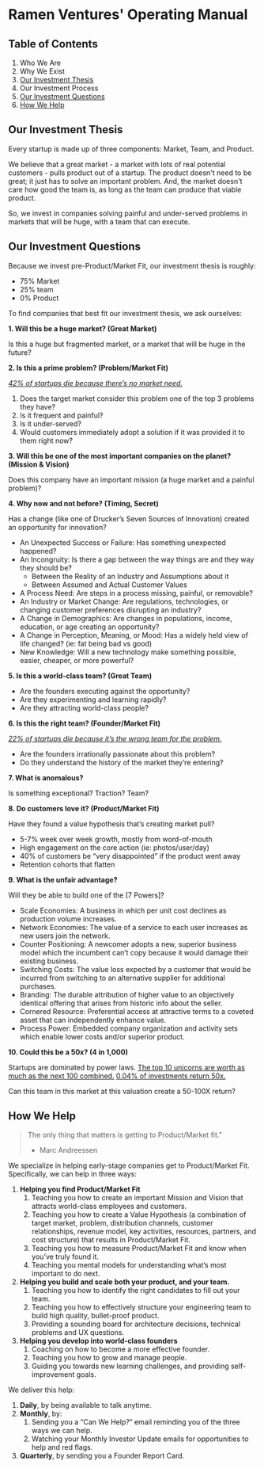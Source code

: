 # Ramen Ventures' Operating Manual

## Table of Contents

1. Who We Are
2. Why We Exist
3. [Our Investment Thesis](#our-investment-thesis)
4. Our Investment Process
5. [Our Investment Questions](#our-investment-questions)
6. [How We Help](#how-we-help)

## Our Investment Thesis
Every startup is made up of three components: Market, Team, and Product.

We believe that a great market - a market with lots of real potential customers - pulls product out of a startup. The product doesn't need to be great; it just has to solve an important problem. And, the market doesn't care how good the team is, as long as the team can produce that viable product.

So, we invest in companies solving painful and under-served problems in markets that will be huge, with a team that can execute.

## Our Investment Questions
Because we invest pre-Product/Market Fit, our investment thesis is roughly:
- 75% Market
- 25% team
- 0% Product

To find companies that best fit our investment thesis, we ask ourselves:

**1. Will this be a huge market? (Great Market)**

Is this a huge but fragmented market, or a market that will be huge in the future?

**2. Is this a prime problem? (Problem/Market Fit)**

[_42% of startups die because there’s no market need._](https://www.cbinsights.com/research/startup-failure-reasons-top/)
1. Does the target market consider this problem one of the top 3 problems they have?
2. Is it frequent and painful?
3. Is it under-served?
4. Would customers immediately adopt a solution if it was provided it to them right now?

**3. Will this be one of the most important companies on the planet? (Mission & Vision)**

Does this company have an important mission (a huge market and a painful problem)?

**4. Why now and not before? (Timing, Secret)**

Has a change (like one of Drucker’s Seven Sources of Innovation) created an opportunity for innovation?
- An Unexpected Success or Failure: Has something unexpected happened?
- An Incongruity: Is there a gap between the way things are and they way they should be?
	- Between the Reality of an Industry and Assumptions about it
	- Between Assumed and Actual Customer Values
- A Process Need: Are steps in a process missing, painful, or removable?
- An Industry or Market Change: Are regulations, technologies, or changing customer preferences disrupting an industry?
- A Change in Demographics: Are changes in populations, income, education, or age creating an opportunity?
- A Change in Perception, Meaning, or Mood: Has a widely held view of life changed? (ie: fat being bad vs good)
- New Knowledge: Will a new technology make something possible, easier, cheaper, or more powerful?

**5. Is this a world-class team? (Great Team)**

- Are the founders executing against the opportunity?
- Are they experimenting and learning rapidly?
- Are they attracting world-class people?

**6. Is this the right team? (Founder/Market Fit)**

[_22% of startups die because it’s the wrong team for the problem._](https://www.cbinsights.com/research/startup-failure-reasons-top/)
- Are the founders irrationally passionate about this problem?
- Do they understand the history of the market they’re entering?

**7. What is anomalous?**

Is something exceptional? Traction? Team?

**8. Do customers love it? (Product/Market Fit)**

Have they found a value hypothesis that’s creating market pull?
- 5-7% week over week growth, mostly from word-of-mouth
- High engagement on the core action (ie: photos/user/day)
- 40% of customers be “very disappointed” if the product went away
- Retention cohorts that flatten

**9. What is the unfair advantage?**

Will they be able to build one of the [7 Powers]?
- Scale Economies: A business in which per unit cost declines as production volume increases.
- Network Economies: The value of a service to each user increases as new users join the network.
- Counter Positioning: A newcomer adopts a new, superior business model which the incumbent can’t copy because it would damage their existing business.
- Switching Costs: The value loss expected by a customer that would be incurred from switching to an alternative supplier for additional purchases.
- Branding: The durable attribution of higher value to an objectively identical offering that arises from historic info about the seller.
- Cornered Resource: Preferential access at attractive terms to a coveted asset that can independently enhance value.
- Process Power: Embedded company organization and activity sets which enable lower costs and/or superior product.

**10. Could this be a 50x? (4 in 1,000)**

Startups are dominated by power laws. [The top 10 unicorns are worth as much as the next 100 combined.](https://www.cbinsights.com/research/unicorn-power-law/) [0.04% of investments return 50x.](https://www.sethlevine.com/archives/2014/08/venture-outcomes-are-even-more-skewed-than-you-think.html)

Can this team in this market at this valuation create a 50-100X return?

## How We Help
> The only thing that matters is getting to Product/Market fit.”
> - Marc Andreessen

We specialize in helping early-stage companies get to Product/Market Fit. Specifically, we can help in three ways:

1. **Helping you find Product/Market Fit**
	1. Teaching you how to create an important Mission and Vision that attracts world-class employees and customers.
	2. Teaching you how to create a Value Hypothesis (a combination of target market, problem, distribution channels, customer relationships, revenue model, key activities, resources, partners, and cost structure) that results in Product/Market Fit.
	3. Teaching you how to measure Product/Market Fit and know when you’ve truly found it.
	4. Teaching you mental models for understanding what’s most important to do next.
2. **Helping you build and scale both your product, and your team.**
	1. Teaching you how to identify the right candidates to fill out your team.
	2. Teaching you how to effectively structure your engineering team to build high quality, bullet-proof product.
	3. Providing a sounding board for architecture decisions, technical problems and UX questions.
3. **Helping you develop into world-class founders**
	1. Coaching on how to become a more effective founder.
	2. Teaching you how to grow and manage people.
	3. Guiding you towards new learning challenges, and providing self-improvement goals.

We deliver this help:
1. **Daily**, by being available to talk anytime.
2. **Monthly**, by:
	1. Sending you a “Can We Help?” email reminding you of the three ways we can help.
	2. Watching your Monthly Investor Update emails for opportunities to help and red flags.
3. **Quarterly**, by sending you a Founder Report Card.
